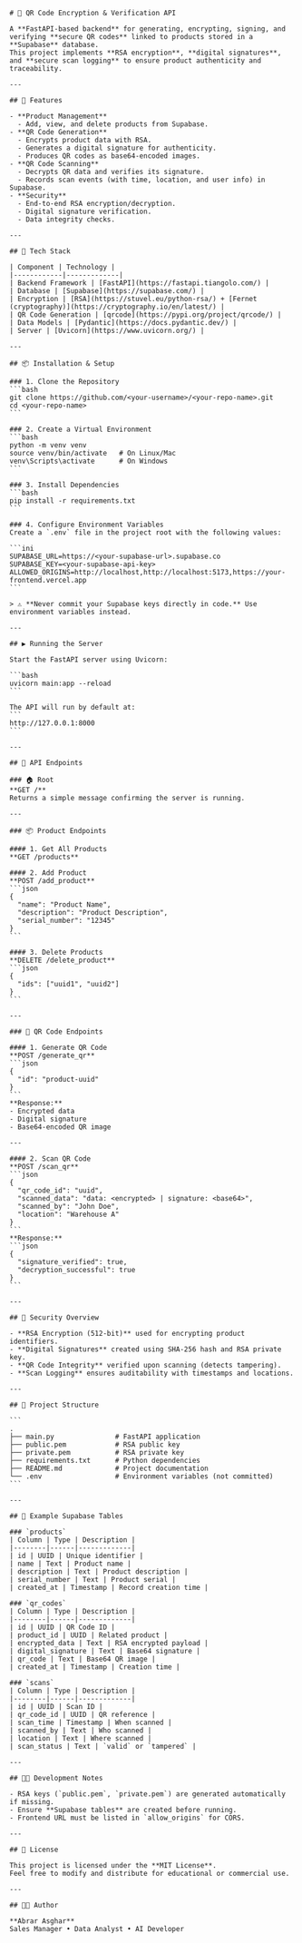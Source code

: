 ````{"variant":"standard","title":"README for QR Code Encryption API","id":"61502"}
# 🔐 QR Code Encryption & Verification API

A **FastAPI-based backend** for generating, encrypting, signing, and verifying **secure QR codes** linked to products stored in a **Supabase** database.  
This project implements **RSA encryption**, **digital signatures**, and **secure scan logging** to ensure product authenticity and traceability.

---

## 🚀 Features

- **Product Management**
  - Add, view, and delete products from Supabase.
- **QR Code Generation**
  - Encrypts product data with RSA.
  - Generates a digital signature for authenticity.
  - Produces QR codes as base64-encoded images.
- **QR Code Scanning**
  - Decrypts QR data and verifies its signature.
  - Records scan events (with time, location, and user info) in Supabase.
- **Security**
  - End-to-end RSA encryption/decryption.
  - Digital signature verification.
  - Data integrity checks.

---

## 🧰 Tech Stack

| Component | Technology |
|------------|-------------|
| Backend Framework | [FastAPI](https://fastapi.tiangolo.com/) |
| Database | [Supabase](https://supabase.com/) |
| Encryption | [RSA](https://stuvel.eu/python-rsa/) + [Fernet (cryptography)](https://cryptography.io/en/latest/) |
| QR Code Generation | [qrcode](https://pypi.org/project/qrcode/) |
| Data Models | [Pydantic](https://docs.pydantic.dev/) |
| Server | [Uvicorn](https://www.uvicorn.org/) |

---

## 📦 Installation & Setup

### 1. Clone the Repository
```bash
git clone https://github.com/<your-username>/<your-repo-name>.git
cd <your-repo-name>
```

### 2. Create a Virtual Environment
```bash
python -m venv venv
source venv/bin/activate   # On Linux/Mac
venv\Scripts\activate      # On Windows
```

### 3. Install Dependencies
```bash
pip install -r requirements.txt
```

### 4. Configure Environment Variables
Create a `.env` file in the project root with the following values:

```ini
SUPABASE_URL=https://<your-supabase-url>.supabase.co
SUPABASE_KEY=<your-supabase-api-key>
ALLOWED_ORIGINS=http://localhost,http://localhost:5173,https://your-frontend.vercel.app
```

> ⚠️ **Never commit your Supabase keys directly in code.** Use environment variables instead.

---

## ▶️ Running the Server

Start the FastAPI server using Uvicorn:

```bash
uvicorn main:app --reload
```

The API will run by default at:
```
http://127.0.0.1:8000
```

---

## 🔗 API Endpoints

### 🏠 Root
**GET /**  
Returns a simple message confirming the server is running.

---

### 📦 Product Endpoints

#### 1. Get All Products
**GET /products**

#### 2. Add Product
**POST /add_product**
```json
{
  "name": "Product Name",
  "description": "Product Description",
  "serial_number": "12345"
}
```

#### 3. Delete Products
**DELETE /delete_product**
```json
{
  "ids": ["uuid1", "uuid2"]
}
```

---

### 🧾 QR Code Endpoints

#### 1. Generate QR Code
**POST /generate_qr**
```json
{
  "id": "product-uuid"
}
```
**Response:**
- Encrypted data
- Digital signature
- Base64-encoded QR image

---

#### 2. Scan QR Code
**POST /scan_qr**
```json
{
  "qr_code_id": "uuid",
  "scanned_data": "data: <encrypted> | signature: <base64>",
  "scanned_by": "John Doe",
  "location": "Warehouse A"
}
```
**Response:**
```json
{
  "signature_verified": true,
  "decryption_successful": true
}
```

---

## 🧠 Security Overview

- **RSA Encryption (512-bit)** used for encrypting product identifiers.
- **Digital Signatures** created using SHA-256 hash and RSA private key.
- **QR Code Integrity** verified upon scanning (detects tampering).
- **Scan Logging** ensures auditability with timestamps and locations.

---

## 📂 Project Structure

```
.
├── main.py               # FastAPI application
├── public.pem            # RSA public key
├── private.pem           # RSA private key
├── requirements.txt      # Python dependencies
├── README.md             # Project documentation
└── .env                  # Environment variables (not committed)
```

---

## 🧪 Example Supabase Tables

### `products`
| Column | Type | Description |
|--------|------|-------------|
| id | UUID | Unique identifier |
| name | Text | Product name |
| description | Text | Product description |
| serial_number | Text | Product serial |
| created_at | Timestamp | Record creation time |

### `qr_codes`
| Column | Type | Description |
|--------|------|-------------|
| id | UUID | QR Code ID |
| product_id | UUID | Related product |
| encrypted_data | Text | RSA encrypted payload |
| digital_signature | Text | Base64 signature |
| qr_code | Text | Base64 QR image |
| created_at | Timestamp | Creation time |

### `scans`
| Column | Type | Description |
|--------|------|-------------|
| id | UUID | Scan ID |
| qr_code_id | UUID | QR reference |
| scan_time | Timestamp | When scanned |
| scanned_by | Text | Who scanned |
| location | Text | Where scanned |
| scan_status | Text | `valid` or `tampered` |

---

## 🧑‍💻 Development Notes

- RSA keys (`public.pem`, `private.pem`) are generated automatically if missing.
- Ensure **Supabase tables** are created before running.
- Frontend URL must be listed in `allow_origins` for CORS.

---

## 📜 License

This project is licensed under the **MIT License**.  
Feel free to modify and distribute for educational or commercial use.

---

## 👨‍💻 Author

**Abrar Asghar**  
Sales Manager • Data Analyst • AI Developer  
````
